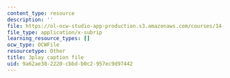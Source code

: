 ```yaml
---
content_type: resource
description: ''
file: https://ol-ocw-studio-app-production.s3.amazonaws.com/courses/14-01sc-principles-of-microeconomics-fall-2011/9a62ae382220cbbdb0c2957ec9d97442_MfoAkzgpaoQ.srt
file_type: application/x-subrip
learning_resource_types: []
ocw_type: OCWFile
resourcetype: Other
title: 3play caption file
uid: 9a62ae38-2220-cbbd-b0c2-957ec9d97442
---
```

